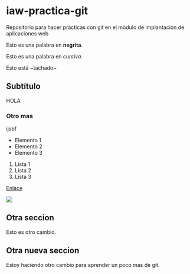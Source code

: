 # iaw-practica-git
Repositorio para hacer prácticas con git en el módulo de implantación de aplicaciones web

Esto es una palabra en **negrita**.

Esto es una palabra en *cursiva*.

Esto está ~tachado~

## Subtítulo
HOLA
### Otro mas
ijsbf
* Elemento 1
* Elemento 2
* Elemento 3

1. Lista 1
1. Lista 2
1. Lista 3

[Enlace](http://iescelia.org/web)

![](http://imagenpng.com/wp-content/uploads/2015/09/imagenes-png-635x508.png)

## Otra seccion

Esto es otro cambio.

## Otra nueva seccion

Estoy haciendo otro cambio para aprender un poco mas de git.